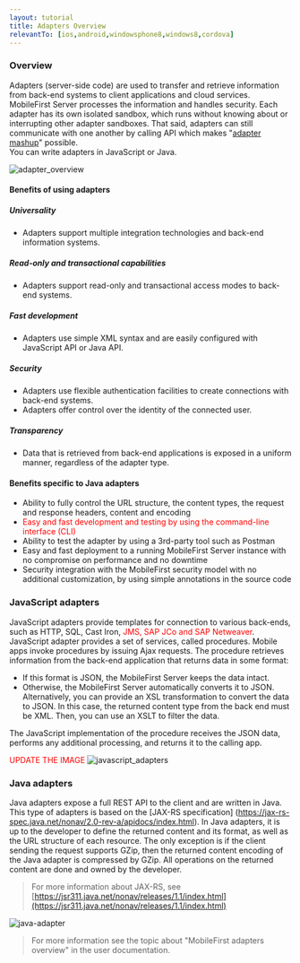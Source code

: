 ```yaml
---
layout: tutorial
title: Adapters Overview
relevantTo: [ios,android,windowsphone8,windows8,cordova]
---
```

### Overview
Adapters (server-side code) are used to transfer and retrieve information from back-end systems to client applications and cloud services. MobileFirst Server processes the information and handles security. Each adapter has its own isolated sandbox, which runs without knowing about or interrupting other adapter sandboxes. That said, adapters can still communicate with one another by calling API which makes "[adapter mashup](../advanced-adapter-usage-mashup)" possible.  
You can write adapters in JavaScript or Java.  

![adapter_overview](adapter_overview_top.jpg)

#### Benefits of using adapters
##### Universality
* Adapters support multiple integration technologies and back-end information systems.

##### Read-only and transactional capabilities
* Adapters support read-only and transactional access modes to back-end systems.

##### Fast development
* Adapters use simple XML syntax and are easily configured with JavaScript API or Java API.

##### Security
* Adapters use flexible authentication facilities to create connections with back-end systems.
* Adapters offer control over the identity of the connected user.

##### Transparency
* Data that is retrieved from back-end applications is exposed in a uniform manner, regardless of the adapter type.  

#### Benefits specific to Java adapters
* Ability to fully control the URL structure, the content types, the request and response headers, content and encoding
* <span style="color:red">Easy and fast development and testing by using the command-line interface (CLI)</span>
* Ability to test the adapter by using a 3rd-party tool such as Postman
* Easy and fast deployment to a running MobileFirst Server instance with no compromise on performance and no downtime
* Security integration with the MobileFirst security model with no additional customization, by using simple annotations in the source code

### JavaScript adapters
JavaScript adapters provide templates for connection to various back-ends, such as HTTP, SQL, Cast Iron, <span style="color:red">JMS, SAP JCo and SAP Netweaver</span>.  
JavaScript adapter provides a set of services, called procedures. Mobile apps invoke procedures by issuing Ajax requests.
The procedure retrieves information from the back-end application that returns data in some format:

* If this format is JSON, the MobileFirst Server keeps the data intact.
* Otherwise, the MobileFirst Server automatically converts it to JSON. Alternatively, you can provide an XSL transformation to convert the data to JSON. In this case, the returned content type from the back end must be XML. Then, you can use an XSLT to filter the data.

The JavaScript implementation of the procedure receives the JSON data, performs any additional processing, and returns it to the calling app.

<span style="color:red">UPDATE THE IMAGE</span>
![javascript_adapters](javascript_adapters.jpg)

### Java adapters
Java adapters expose a full REST API to the client and are written in Java. This type of adapters is based on the [JAX-RS specification] (https://jax-rs-spec.java.net/nonav/2.0-rev-a/apidocs/index.html).
In Java adapters, it is up to the developer to define the returned content and its format, as well as the URL structure of each resource. The only exception is if the client sending the request supports GZip, then the returned content encoding of the Java adapter is compressed by GZip. All operations on the returned content are done and owned by the developer.

> For more information about JAX-RS, see [https://jsr311.java.net/nonav/releases/1.1/index.html](https://jsr311.java.net/nonav/releases/1.1/index.html)

![java-adapter](java-adapter.jpg)

> For more information see the topic about "MobileFirst adapters overview" in the user documentation.
